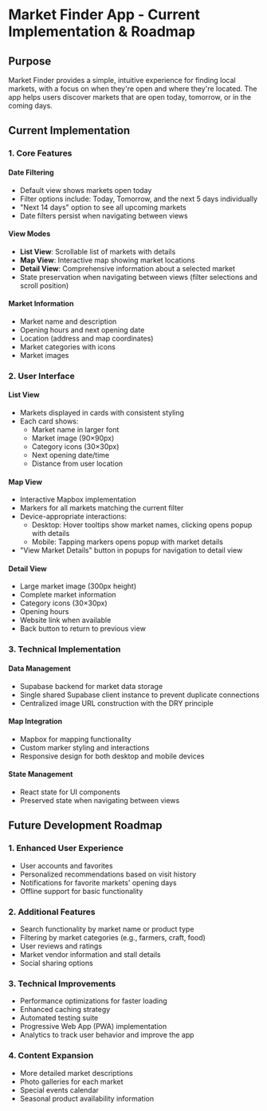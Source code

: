 # Market Finder App - Current Implementation & Roadmap

## Purpose
Market Finder provides a simple, intuitive experience for finding local markets, with a focus on when they're open and where they're located. The app helps users discover markets that are open today, tomorrow, or in the coming days.

## Current Implementation

### 1. Core Features

#### Date Filtering
- Default view shows markets open today
- Filter options include: Today, Tomorrow, and the next 5 days individually
- "Next 14 days" option to see all upcoming markets
- Date filters persist when navigating between views

#### View Modes
- **List View**: Scrollable list of markets with details
- **Map View**: Interactive map showing market locations
- **Detail View**: Comprehensive information about a selected market
- State preservation when navigating between views (filter selections and scroll position)

#### Market Information
- Market name and description
- Opening hours and next opening date
- Location (address and map coordinates)
- Market categories with icons
- Market images

### 2. User Interface

#### List View
- Markets displayed in cards with consistent styling
- Each card shows:
  - Market name in larger font
  - Market image (90×90px)
  - Category icons (30×30px)
  - Next opening date/time
  - Distance from user location

#### Map View
- Interactive Mapbox implementation
- Markers for all markets matching the current filter
- Device-appropriate interactions:
  - Desktop: Hover tooltips show market names, clicking opens popup with details
  - Mobile: Tapping markers opens popup with market details
- "View Market Details" button in popups for navigation to detail view

#### Detail View
- Large market image (300px height)
- Complete market information
- Category icons (30×30px)
- Opening hours
- Website link when available
- Back button to return to previous view

### 3. Technical Implementation

#### Data Management
- Supabase backend for market data storage
- Single shared Supabase client instance to prevent duplicate connections
- Centralized image URL construction with the DRY principle

#### Map Integration
- Mapbox for mapping functionality
- Custom marker styling and interactions
- Responsive design for both desktop and mobile devices

#### State Management
- React state for UI components
- Preserved state when navigating between views

## Future Development Roadmap

### 1. Enhanced User Experience
- User accounts and favorites
- Personalized recommendations based on visit history
- Notifications for favorite markets' opening days
- Offline support for basic functionality

### 2. Additional Features
- Search functionality by market name or product type
- Filtering by market categories (e.g., farmers, craft, food)
- User reviews and ratings
- Market vendor information and stall details
- Social sharing options

### 3. Technical Improvements
- Performance optimizations for faster loading
- Enhanced caching strategy
- Automated testing suite
- Progressive Web App (PWA) implementation
- Analytics to track user behavior and improve the app

### 4. Content Expansion
- More detailed market descriptions
- Photo galleries for each market
- Special events calendar
- Seasonal product availability information
